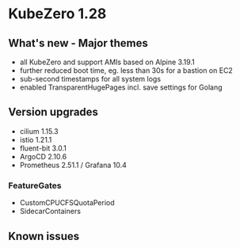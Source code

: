# KubeZero 1.28

## What's new - Major themes
- all KubeZero and support AMIs based on Alpine 3.19.1
- further reduced boot time, eg. less than 30s for a bastion on EC2
- sub-second timestamps for all system logs
- enabled TransparentHugePages incl. save settings for Golang

## Version upgrades
- cilium 1.15.3
- istio 1.21.1
- fluent-bit 3.0.1
- ArgoCD 2.10.6
- Prometheus 2.51.1 / Grafana 10.4

### FeatureGates
- CustomCPUCFSQuotaPeriod
- SidecarContainers

## Known issues
